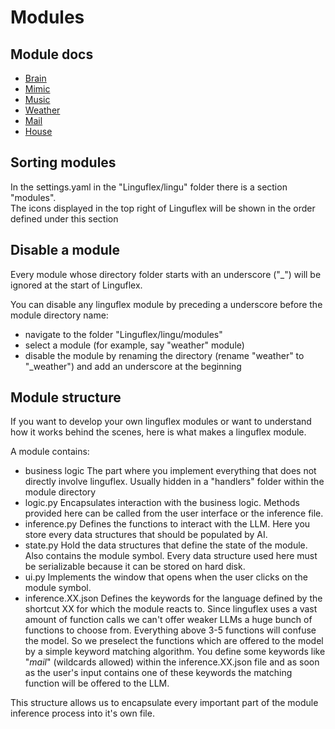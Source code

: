 # Modules

## Module docs

- [Brain](./brain.md)
- [Mimic](./mimic.md)
- [Music](./music.md)
- [Weather](./weather.md)
- [Mail](./mail.md)
- [House](./house.md)

## Sorting modules

In the settings.yaml in the "Linguflex/lingu" folder there is a section "modules".  
The icons displayed in the top right of Linguflex will be shown in the order defined under this section

## Disable a module

Every module whose directory folder starts with an underscore ("_") will be ignored at the start of Linguflex.

You can disable any linguflex module by preceding a underscore before the module directory name:  
- navigate to the folder "Linguflex/lingu/modules"
- select a module (for example, say "weather" module)
- disable the module by renaming the directory (rename "weather" to "_weather") and add an underscore at the beginning

## Module structure

If you want to develop your own linguflex modules or want to understand how it works behind the scenes, here is what makes a linguflex module.

A module contains:
- business logic
  The part where you implement everything that does not directly involve linguflex. Usually hidden in a "handlers" folder within the module directory
- logic.py
  Encapsulates interaction with the business logic. Methods provided here can be called from the user interface or the inference file.
- inference.py
  Defines the functions to interact with the LLM. Here you store every data structures that should be populated by AI.
- state.py
  Hold the data structures that define the state of the module. Also contains the module symbol. Every data structure used here must be serializable because it can be stored on hard disk.
- ui.py
  Implements the window that opens when the user clicks on the module symbol.
- inference.XX.json
  Defines the keywords for the language defined by the shortcut XX for which the module reacts to. Since linguflex uses a vast amount of function calls we can't offer weaker LLMs a huge bunch of functions to choose from. Everything above 3-5 functions will confuse the model. So we preselect the functions which are offered to the model by a simple keyword matching algorithm. You define some keywords like "*mail*" (wildcards allowed) within the inference.XX.json file and as soon as the user's input contains one of these keywords the matching function will be offered to the LLM.

This structure allows us to encapsulate every important part of the module inference process into it's own file.

